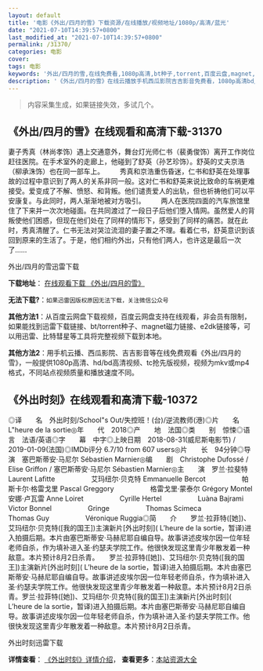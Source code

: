 ```yaml
---
layout: default
title: '电影《外出/四月的雪》下载资源/在线播放/视频地址/1080p/高清/蓝光'
date: "2021-07-10T14:39:57+0800"
last_modified_at: "2021-07-10T14:39:57+0800"
permalink: /31370/
categories: 电影
cover:
tags: 电影
keywords: '外出/四月的雪,在线免费看,1080p高清,bt种子,torrent,百度云盘,magnet,磁力链,迅雷下载资源'
description: '《外出/四月的雪》在线云播放手机西瓜影院吉吉影音免费看，1080p高清bd/hd未删减完整版和tc抢先枪版，mkv/mp4格式，附带bt/torrent种子、magnet/磁力链、百度云盘、网盘资源迅雷下载链接'
---
```


>内容采集生成，如果链接失效，多试几个。


## 《外出/四月的雪》在线观看和高清下载-31370

妻子秀真（林尚孝饰）遇上交通意外，舞台灯光师仁书（裴勇俊饰）离开工作岗位赶往医院。在手术室外的走廊上，他碰到了舒英（孙艺珍饰）。舒英的丈夫京浩（柳承洙饰）也在同一部车上。 　　秀真和京浩重伤昏迷，仁书和舒英在处理事故的过程中意识到了两人的关系非同一般。这对仁书和舒英来说比致命的车祸更难接受。爱变成了不解、愤怒、和背叛。他们谴责爱人的出轨，但也祈祷他们可以平安康复。与此同时，两人渐渐地被对方吸引。 　　两人在医院四面的汽车旅馆里住了下来并一次次地碰面。在共同渡过了一段日子后他们堕入情网。虽然爱人的背叛使他们困惑，但现在他们处在了同样的情形下，感受到了同样的痛苦。就在此时，秀真清醒了。仁书无法对哭泣流泪的妻子置之不理。看着仁书，舒英意识到该回到原来的生活了。于是，他们相约外出，只有他们两人，也许这是最后一次了……


外出/四月的雪迅雷下载

**下载地址**： [在线观看下载 《外出/四月的雪》](https://www.993dy.com//vod-detail-id-17390.html) 


**无法下载?**：`如果迅雷因版权原因无法下载，关注微信公众号 `

**其他方法1**：从百度云网盘下载视频，百度云网盘支持在线观看，非会员有限制，如果能找到迅雷下载链接、bt/torrent种子、magnet磁力链接、e2dk链接等，可以用迅雷、比特彗星等工具将完整视频下载到本地。

**其他方法2**：用手机云播、西瓜影院、吉吉影音等在线免费观看《外出/四月的雪》，一般提供1080p高清、hd/bd高清视频、tc抢先版视频，视频为mkv或mp4格式，不同站点视频质量和播放速度不同。


## 《外出时刻》在线观看和高清下载-10372

◎译　　名　外出时刻/School"s Out/失控班！(台)/逆流教师(港)◎片　　名　L"heure de la sortie◎年　　代　2018◎产　　地　法国◎类　　别　惊悚◎语　　言　法语/英语◎字　　幕　中字◎上映日期　2018-08-31(威尼斯电影节) / 2019-01-09(法国)◎IMDb评分 6.7/10 from 607 users◎片　　长　94分钟◎导　　演　塞巴斯蒂安·马尼尔 Sébastien Marnier◎编　　剧　Christophe Dufossé / Elise Griffon / 塞巴斯蒂安·马尼尔 Sébastien Marnier◎主　　演　罗兰·拉斐特 Laurent Lafitte　　　　 　艾玛纽尔·贝克特 Emmanuelle Bercot　　　　 　帕斯卡尔·格雷戈里 Pascal Greggory　　　　 　格雷戈里·蒙泰尔 Grégory Montel　　　　 　安娜·卢瓦雷 Anne Loiret　　　　 　Cyrille Hertel　　　　 　Luàna Bajrami　　　　 　Victor Bonnel　　　　 　Gringe　　　　 　Thomas Scimeca　　　　 　Thomas Guy　　　　 　Véronique Ruggia◎简　　介　　罗兰·拉菲特([她])、艾玛纽尔·贝克特([我的国王])主演新片[外出时刻]( L’heure de la sortie，暂译)进入拍摄后期。本片由塞巴斯蒂安·马赫尼耶自编自导。故事讲述皮埃尔因一位年轻老师自杀，作为填补进入圣·约瑟夫学院工作。他很快发现这里青少年散发着一种敌意。本片预计8月2日杀青。　　罗兰·拉菲特([她])、艾玛纽尔·贝克特([我的国王])主演新片[外出时刻]( L’heure de la sortie，暂译)进入拍摄后期。本片由塞巴斯蒂安·马赫尼耶自编自导。故事讲述皮埃尔因一位年轻老师自杀，作为填补进入圣·约瑟夫学院工作。他很快发现这里青少年散发着一种敌意。本片预计8月2日杀青。罗兰·拉菲特([她])、艾玛纽尔·贝克特([我的国王])主演新片[外出时刻]( L’heure de la sortie，暂译)进入拍摄后期。本片由塞巴斯蒂安·马赫尼耶自编自导。故事讲述皮埃尔因一位年轻老师自杀，作为填补进入圣·约瑟夫学院工作。他很快发现这里青少年散发着一种敌意。本片预计8月2日杀青。


外出时刻迅雷下载

**详情查看**： [《外出时刻》详情介绍](/movie/10372/)， **查看更多**：[本站资源大全](/movie/t/all/)

